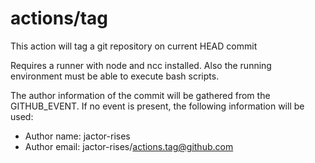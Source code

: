 # actions/tag

This action will tag a git repository on current HEAD commit

Requires a runner with node and ncc installed. Also the running environment must be able to execute
bash scripts.

The author information of the commit will be gathered from the GITHUB_EVENT. If no event is present, the
following information will be used:
- Author name: jactor-rises
- Author email: jactor-rises/actions.tag@github.com
